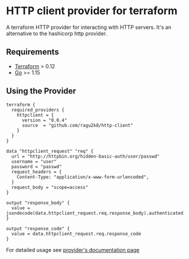 # HTTP client provider for terraform

A terraform HTTP provider for interacting with HTTP servers. It's an alternative to the hashicorp http provider.

## Requirements

-	[Terraform](https://www.terraform.io/downloads.html) > 0.12
-	[Go](https://golang.org/doc/install) >= 1.15

## Using the Provider

```hcl
terraform {
  required_providers {
    httpclient = {
      version = "0.0.4"
      source  = "github.com/ragu2k8/http-client"
    }
  }
}

data "httpclient_request" "req" {
  url = "http://httpbin.org/hidden-basic-auth/user/passwd"
  username = "user"
  password = "passwd"
  request_headers = {
    Content-Type: "application/x-www-form-urlencoded",
  }
  request_body = "scope=access"
}

output "response_body" {
  value = jsondecode(data.httpclient_request.req.response_body).authenticated
}

output "response_code" {
  value = data.httpclient_request.req.response_code
}
```

For detailed usage see [provider's documentation page](https://registry.terraform.io/providers/ragu2k8/http-client/latest/docs)
